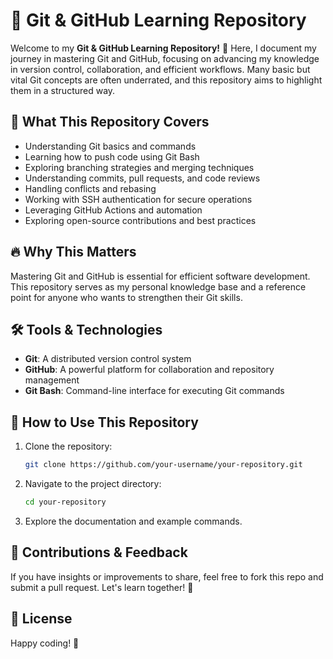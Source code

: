 # 🚀 Git & GitHub Learning Repository

Welcome to my **Git & GitHub Learning Repository!** 🎉 Here, I document my journey in mastering Git and GitHub, focusing on advancing my knowledge in version control, collaboration, and efficient workflows. Many basic but vital Git concepts are often underrated, and this repository aims to highlight them in a structured way.

## 📌 What This Repository Covers
- Understanding Git basics and commands
- Learning how to push code using Git Bash
- Exploring branching strategies and merging techniques
- Understanding commits, pull requests, and code reviews
- Handling conflicts and rebasing
- Working with SSH authentication for secure operations
- Leveraging GitHub Actions and automation
- Exploring open-source contributions and best practices

## 🔥 Why This Matters
Mastering Git and GitHub is essential for efficient software development. This repository serves as my personal knowledge base and a reference point for anyone who wants to strengthen their Git skills.

## 🛠️ Tools & Technologies
- **Git**: A distributed version control system
- **GitHub**: A powerful platform for collaboration and repository management
- **Git Bash**: Command-line interface for executing Git commands

## 📖 How to Use This Repository
1. Clone the repository:
   ```sh
   git clone https://github.com/your-username/your-repository.git
   ```
2. Navigate to the project directory:
   ```sh
   cd your-repository
   ```
3. Explore the documentation and example commands.

## 🤝 Contributions & Feedback
If you have insights or improvements to share, feel free to fork this repo and submit a pull request. Let's learn together! 🚀

## 📜 License

Happy coding! 🎯

